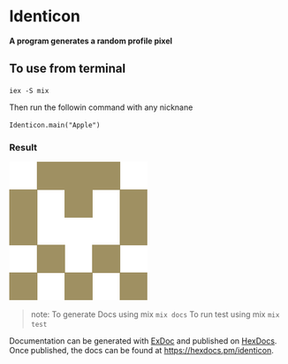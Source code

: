 # Identicon

**A program generates a random profile pixel**

## To use from terminal

`iex -S mix`

Then run the followin command with any nicknane

`Identicon.main("Apple")`

### Result

![img](Apple.png)

> note: To generate Docs using mix `mix docs`
> To run test using mix `mix test`

Documentation can be generated with [ExDoc](https://github.com/elixir-lang/ex_doc)
and published on [HexDocs](https://hexdocs.pm). Once published, the docs can
be found at <https://hexdocs.pm/identicon>.
